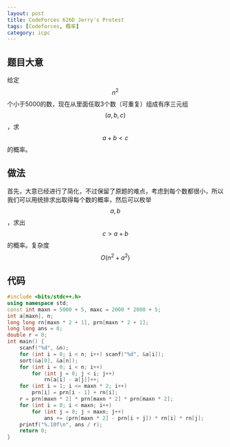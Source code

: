 ```yaml
---
layout: post
title: CodeForces 626D Jerry's Protest
tags: [Codeforces, 概率]
category: icpc
---
```


题目大意
--------

给定$$n^2$$个小于5000的数，现在从里面任取3个数（可重复）组成有序三元组$$(a,b,c)$$，求$$a + b < c$$的概率。

做法
----

首先，大意已经进行了简化，不过保留了原题的难点，考虑到每个数都很小，所以我们可以用统排求出取得每个数的概率，然后可以枚举$$a, b$$，求出$$c > a + b$$的概率。复杂度$$O(n^2 + a^2)$$


代码
----

```cpp
#include <bits/stdc++.h>
using namespace std;
const int maxn = 5000 + 5, maxc = 2000 * 2000 + 5;
int a[maxn], n;
long long rn[maxn * 2 + 1], prn[maxn * 2 + 1];
long long ans = 0;
double r = 0;
int main() {
    scanf("%d", &n);
    for (int i = 0; i < n; i++) scanf("%d", &a[i]);
    sort(&a[0], &a[n]);
    for (int i = 0; i < n; i++)
        for (int j = 0; j < i; j++)
            rn[a[i] - a[j]]++;
    for (int i = 1; i <= maxn * 2; i++)
        prn[i] = prn[i - 1] + rn[i];
    r = prn[maxn * 2] * prn[maxn * 2] * prn[maxn * 2];
    for (int i = 0; i < maxn; i++)
        for (int j = 0; j < maxn; j++)
            ans += (prn[maxn * 2] - prn[i + j]) * rn[i] * rn[j];
    printf("%.10f\n", ans / r);
    return 0;
}
```
